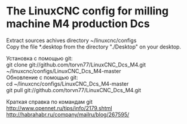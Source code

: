 # The LinuxCNC config for milling machine M4 production Dcs<br>
Extract sources achives directory ~/linuxcnc/configs <br>
Copy the file *.desktop from the directory "./Desktop" on your desktop.

Установка с помощью git:<br>
git clone git://github.com/torvn77/LinuxCNC_Dcs_M4.git ~/linuxcnc/configs/LinuxCNC_Dcs_M4-master <br>
Обновление с помощью git:<br>
cd ~/linuxcnc/configs/LinuxCNC_Dcs_M4-master <br>
git pull git://github.com/torvn77/LinuxCNC_Dcs_M4.git <br>

Краткая справка по командам git <br>
http://www.opennet.ru/tips/info/2179.shtml <br>
http://habrahabr.ru/company/mailru/blog/267595/ <br>
